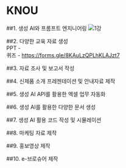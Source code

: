 # KNOU
##1. 생성 AI와 프롬프트 엔지니어링
![1강](1강.png)

  
##2. 다양한 교육 자료 생성  
PPT -  
퀴즈 - https://forms.gle/8KAuLzQPLhKLAJzt7  


##3. 자료 조사 및 보고서 작성


##4. 신제품 소개 프레젠테이션 및 안내자료 제작


##5. 생성 AI API를 활용한 엑셀 업무 자동화  


##6. 생성 AI를 활용한 다양한 문서 생성  

##7. 생성 AI 활용 코드 작성 및 시뮬레이션  

##8. 마케팅 자료 제작  

##9. 홍보영상 제작  


##10. e-브로슈어 제작
